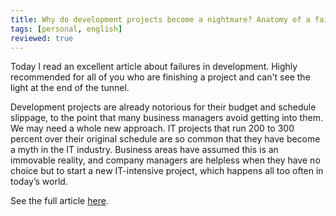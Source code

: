 ```yaml
---
title: Why do development projects become a nightmare? Anatomy of a failure
tags: [personal, english]
reviewed: true
---
```

Today I read an excellent article about failures in development. Highly recommended for all of you who are finishing a project and can't see the light at the end of the tunnel.  
  
Development projects are already notorious for their budget and schedule slippage, to the point that many business managers avoid getting into them. We may need a whole new approach. IT projects that run 200 to 300 percent over their original schedule are so common that they have become a myth in the IT industry. Business areas have assumed this is an immovable reality, and company managers are helpless when they have no choice but to start a new IT-intensive project, which happens all too often in today’s world.
  
See the full article [here](/docs/WillyDEV_Anatomia_de_un_fracaso.pdf).

